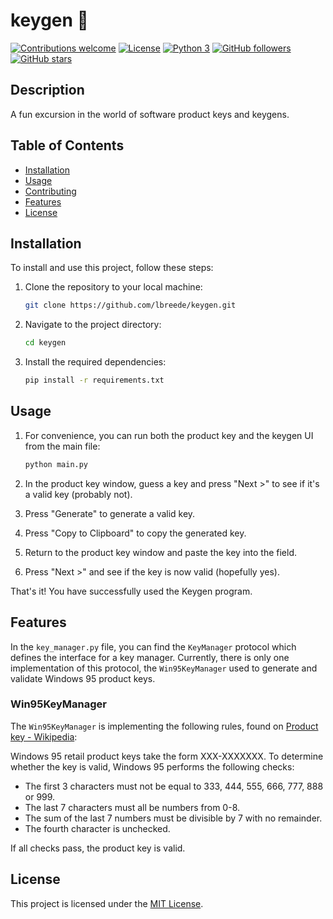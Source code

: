 # keygen :key:

[![Contributions welcome](https://img.shields.io/badge/contributions-welcome-brightgreen.svg?style=flat)](https://github.com/lbreede/keygen/issues)
[![License](https://img.shields.io/badge/license-MIT-blue.svg)](LICENSE)
[![Python 3](https://img.shields.io/badge/Python-3-ff69b4.svg)](https://www.python.org/downloads/release/python-3117/)
[![GitHub followers](https://img.shields.io/github/followers/lbreede.svg?style=social&label=Follow)](https://github.com/lbreede?tab=followers)
[![GitHub stars](https://img.shields.io/github/stars/lbreede/keygen.svg?style=social&label=Star)](https://github.com/lbreede/keygen/stargazers/)

## Description

A fun excursion in the world of software product keys and keygens.

## Table of Contents

- [Installation](#installation)
- [Usage](#usage)
- [Contributing](#contributing)
- [Features](#features)
- [License](#license)

## Installation

To install and use this project, follow these steps:

1. Clone the repository to your local machine:
    ```bash
    git clone https://github.com/lbreede/keygen.git
    ```

2. Navigate to the project directory:
    ```bash
    cd keygen
    ```

3. Install the required dependencies:
    ```bash
    pip install -r requirements.txt
    ```

## Usage

1. For convenience, you can run both the product key and the keygen UI from the main file:
    ```bash
    python main.py
    ```
2. In the product key window, guess a key and press "Next >" to see if it's a valid key (probably not).

3. Press "Generate" to generate a valid key.

4. Press "Copy to Clipboard" to copy the generated key.

5. Return to the product key window and paste the key into the field.

6. Press "Next >" and see if the key is now valid (hopefully yes).

That's it! You have successfully used the Keygen program.

## Features

In the `key_manager.py` file, you can find the `KeyManager` protocol which defines the interface for a key manager.
Currently, there is only one implementation of this protocol, the `Win95KeyManager` used to generate and validate Windows 95 product keys.

### Win95KeyManager

The `Win95KeyManager` is implementing the following rules, found on [Product key - Wikipedia](https://en.m.wikipedia.org/wiki/Product_key#Windows_95_retail_key):

Windows 95 retail product keys take the form XXX-XXXXXXX. To determine whether the key is valid, Windows 95 performs the following checks:

- The first 3 characters must not be equal to 333, 444, 555, 666, 777, 888 or 999.
- The last 7 characters must all be numbers from 0-8.
- The sum of the last 7 numbers must be divisible by 7 with no remainder.
- The fourth character is unchecked.

If all checks pass, the product key is valid.

## License

This project is licensed under the [MIT License](LICENSE).
